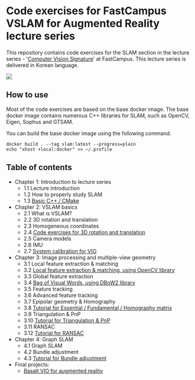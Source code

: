 # Code exercises for FastCampus VSLAM for Augmented Reality lecture series

This repository contains code exercises for the SLAM section in the lecture series - '[Computer Vision Signature](https://fastcampus.co.kr/data_online_cvsignature)' at FastCampus. This lecture series is delivered in Korean language.

![](title.png)

## How to use

Most of the code exercises are based on the base docker image. The base docker image contains numerous C++ libraries for SLAM, such as OpenCV, Eigen, Sophus and GTSAM. 

You can build the base docker image using the following command. 

```shell
docker build . --tag slam:latest --progress=plain
echo "xhost +local:docker" >> ~/.profile
```

## Table of contents

- Chapter 1: Introduction to lecture series
  - 1.1 Lecture introduction
  - 1.2 How to properly study SLAM
  - 1.3 [Basic C++ / CMake](1_3)
- Chapter 2: VSLAM basics
  - 2.1 What is VSLAM?
  - 2.2 3D rotation and translation
  - 2.3 Homogeneous coordinates
  - 2.4 [Code exercises for 3D rotation and translation](2_4)
  - 2.5 Camera models
  - 2.6 IMU
  - 2.7 [System calibration for VIO](2_7)
- Chapter 3: Image processing and multiple-view geometry
  - 3.1 Local feature extraction & matching
  - 3.2 [Local feature extraction & matching, using OpenCV library](3_2)
  - 3.3 Global feature extraction
  - 3.4 [Bag of Visual Words, using DBoW2 library](3_4)
  - 3.5 Feature tracking
  - 3.6 Advanced feature tracking
  - 3.7 Epipolar geometry & Homography
  - 3.8 [Tutorial for Essential / Fundamental / Homography matrix](3_8)
  - 3.9 Triangulation & PnP
  - 3.10 [Tutorial for Triangulation & PnP](3_10)
  - 3.11 RANSAC
  - 3.12 [Tutorial for RANSAC](3_12)
- Chapter 4: Graph SLAM
  - 4.1 Graph SLAM
  - 4.2 Bundle adjustment
  - 4.3 [Tutorial for Bundle adjustment](4_3)
- Final projects:
  - [Basalt VIO for augmented reality](basalt)